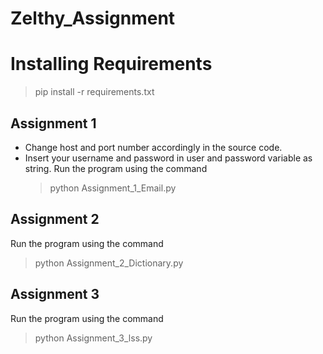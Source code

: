 # Zelthy_Assignment

# Installing Requirements
> pip install -r requirements.txt

## Assignment 1
- Change host and port number accordingly in the source code.
- Insert your username and password in user and password variable as string.
Run the program using the command
  > python Assignment_1_Email.py

## Assignment 2
Run the program using the command
  > python Assignment_2_Dictionary.py
  
## Assignment 3
Run the program using the command
  > python Assignment_3_lss.py
